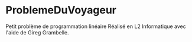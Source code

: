 # ProblemeDuVoyageur
Petit problème de programmation linéaire
Réalisé en L2 Informatique avec l'aide de Gireg Grambelle.
